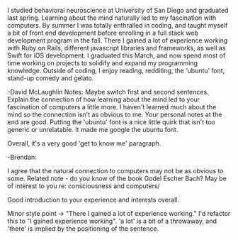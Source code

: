 I studied behavioral neuroscience at University of San Diego and graduated last spring.  Learning about the mind naturally led to my fascination with computers.  By summer I was totally enthralled in coding, and taught myself a bit of front end development before enrolling in a full stack web development program in the fall.  There I gained a lot of experience working with Ruby on Rails, different javascript libraries and frameworks, as well as Swift for iOS development.  I graduated this March, and now spend most of time working on projects to solidify and expand my programming knowledge.  Outside of coding, I enjoy reading, redditing, the ‘ubuntu’ font, stand-up comedy and gelato.


-David McLaughlin Notes:
Maybe switch first and second sentences. 
Explain the connection of how learning about the mind led to your fascination of computers a little more. I haven't learned much about the mind so the connection isn't as obvious to me.
Your personal notes at the end are good. Putting the 'ubuntu' font is a nice little quirk that isn't too generic or unrelatable. It made me google the ubuntu font.

Overall, it's a very good 'get to know me' paragraph.

-Brendan:

I agree that the natural connection to computers may not be as obvious to some.  Related note - do you know of the book Godel Escher Bach?  May be of interest to you re: consciousness and computers/

Good introduction to your experience and interests overall.

Minor style point -> "There I gained a lot of experience working." I'd refactor this to "I gained experience working".  'a lot' is a bit of a throwaway, and 'there' is implied by the positioning of the sentence.
